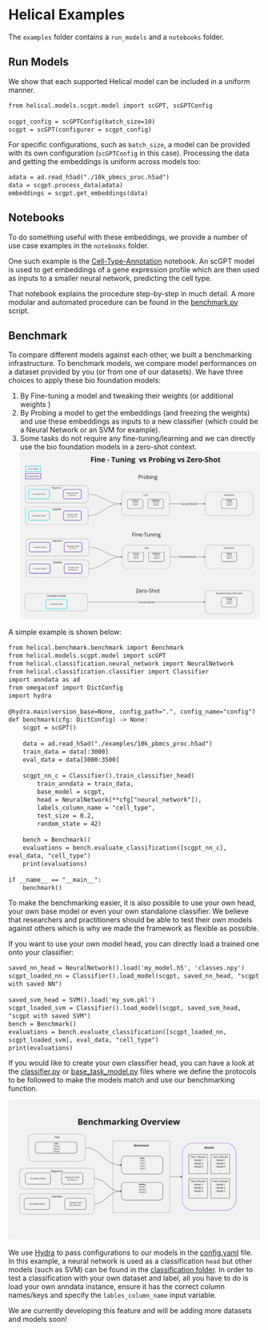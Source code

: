 # Helical Examples

The `examples` folder contains a `run_models` and a `notebooks` folder.

## Run Models
We show that each supported Helical model can be included in a uniform manner.
```
from helical.models.scgpt.model import scGPT, scGPTConfig

scgpt_config = scGPTConfig(batch_size=10)
scgpt = scGPT(configurer = scgpt_config)
```
For specific configurations, such as `batch_size`, a model can be provided with its own configuration (`scGPTConfig` in this case).
Processing the data and getting the embeddings is uniform across models too:
```
adata = ad.read_h5ad("./10k_pbmcs_proc.h5ad")
data = scgpt.process_data(adata)
embeddings = scgpt.get_embeddings(data)
```

## Notebooks
To do something useful with these embeddings, we provide a number of use case examples in the `notebooks` folder.

One such example is the [Cell-Type-Annotation](./notebooks/Cell-Type-Annotation.ipynb) notebook. An scGPT model is used to get embeddings of a gene expression profile which are then used as inputs to a smaller neural network, predicting the cell type.

That notebook explains the procedure step-by-step in much detail. A more modular and automated procedure can be found in the [benchmark.py](benchmark.py) script.

## Benchmark
To compare different models against each other, we built a benchmarking infrastructure. To benchmark models, we compare model performances on a dataset provided by you (or from one of our datasets). We have three choices to apply these bio foundation models:
1. By Fine-tuning a model and tweaking their weights (or additional weights )
2. By Probing a model to get the embeddings (and freezing the weights) and use these embeddings as inputs to a new classifier (which could be a Neural Network or an SVM for example).
3. Some tasks do not require any fine-tuning/learning and we can directly use the bio foundation models in a zero-shot context. 
![fine-tuning](../docs/benchmarking/assets/Fine-Tune_Probing.jpg)

A simple example is shown below:
```
from helical.benchmark.benchmark import Benchmark
from helical.models.scgpt.model import scGPT
from helical.classification.neural_network import NeuralNetwork
from helical.classification.classifier import Classifier
import anndata as ad
from omegaconf import DictConfig
import hydra

@hydra.main(version_base=None, config_path=".", config_name="config")
def benchmark(cfg: DictConfig) -> None:
    scgpt = scGPT()

    data = ad.read_h5ad("./examples/10k_pbmcs_proc.h5ad")
    train_data = data[:3000]
    eval_data = data[3000:3500]
    
    scgpt_nn_c = Classifier().train_classifier_head(
        train_anndata = train_data, 
        base_model = scgpt, 
        head = NeuralNetwork(**cfg["neural_network"]),
        labels_column_name = "cell_type", 
        test_size = 0.2, 
        random_state = 42)        

    bench = Benchmark()
    evaluations = bench.evaluate_classification([scgpt_nn_c], eval_data, "cell_type")
    print(evaluations)

if __name__ == "__main__":
    benchmark()
```

To make the benchmarking easier, it is also possible to use your own head, your own base model or even your own standalone classifier. We believe that researchers and practitioners should be able to test their own models against others which is why we made the framework as flexible as possible.

If you want to use your own model head, you can directly load a trained one onto your classifier:
```
saved_nn_head = NeuralNetwork().load('my_model.h5', 'classes.npy')
scgpt_loaded_nn = Classifier().load_model(scgpt, saved_nn_head, "scgpt with saved NN")    
    
saved_svm_head = SVM().load('my_svm.pkl')
scgpt_loaded_svm = Classifier().load_model(scgpt, saved_svm_head, "scgpt with saved SVM")
bench = Benchmark()
evaluations = bench.evaluate_classification([scgpt_loaded_nn, scgpt_loaded_svm], eval_data, "cell_type")
print(evaluations)
``` 
If you would like to create your own classifier head, you can have a look at the [classifier.py](../helical/classification/classifier.py) or [base_task_model.py](../helical/benchmark/base_task_model.py) files where we define the protocols to be followed to make the models match and use our benchmarking function.

![benchmarking](../docs/benchmarking/assets/Benchmarking.jpg)

We use [Hydra](https://hydra.cc/) to pass configurations to our models in the [config.yaml](config.yaml) file. In this example, a neural network is used as a classification `head` but other models (such as SVM) can be found in the [classification folder](../helical/classification/). In order to test a classification with your own dataset and label, all you have to do is load your own anndata instance, ensure it has the correct column names/keys and specify the `lables_column_name` input variable.


We are currently developing this feature and will be adding more datasets and models soon!
